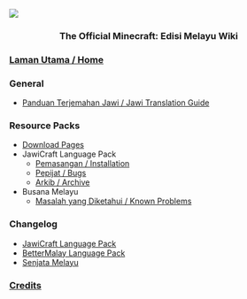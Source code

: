 ![](https://i.imgur.com/Wo8lhJl.png)
<h3 align="center"> The Official Minecraft: Edisi Melayu Wiki<br />

### [Laman Utama / Home](https://github.com/Minecraft-EdisiMelayu/MCEM-Wiki/wiki)
### General
- [Panduan Terjemahan Jawi / Jawi Translation Guide](https://github.com/Minecraft-EdisiMelayu/MCEM-Wiki/wiki/Minecraft-Jawi-Translation-Guide-%7C-Panduan-Terjemahan-Jawi-untuk-Minecraft)
### Resource Packs
- [Download Pages](https://github.com/Minecraft-EdisiMelayu/MCEM-Wiki/wiki/Resource-Pack-Download-Pages)
- JawiCraft Language Pack
  - [Pemasangan / Installation](https://github.com/Minecraft-EdisiMelayu/MCEM-Wiki/wiki/JawiCraft-Language-Pack-%E2%80%90-Pemasangan--%7C-Installation)
  - [Pepijat / Bugs](https://github.com/Minecraft-EdisiMelayu/MCEM-Wiki/wiki/JawiCraft-Language-Pack-%E2%80%90-Pepijat-%7C-Bugs)
  - [Arkib / Archive](https://github.com/Minecraft-EdisiMelayu/Arkib-JawiCraft)
- Busana Melayu
  - [Masalah yang Diketahui / Known Problems](https://github.com/Minecraft-EdisiMelayu/MCEM-Wiki/wiki/Busana-Melayu#masalah-yang-diketahui--known-problems)
 
### Changelog
- [JawiCraft Language Pack](https://github.com/Minecraft-EdisiMelayu/MCEM-Wiki/wiki/JawiCraft-Language-Pack-‐-Changelog)
- [BetterMalay Language Pack](https://github.com/Minecraft-EdisiMelayu/MCEM-Wiki/wiki/BetterMalay-Language-Pack-‐-Changelog)
- [Senjata Melayu](https://github.com/Minecraft-EdisiMelayu/MCEM-Wiki/wiki/Senjata-Melayu-‐-Changelog)

### [Credits](https://github.com/Minecraft-EdisiMelayu/MCEM-Wiki/wiki/MCEM-‐-Credits)
